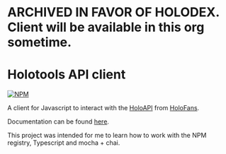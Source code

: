 # ARCHIVED IN FAVOR OF HOLODEX. Client will be available in this org sometime.

# Holotools API client
[![NPM](https://nodeico.herokuapp.com/@holores/holoapi.svg)](https://npmjs.com/package/@holores/holoapi)

A client for Javascript to interact with the [HoloAPI](https://api.holotools.app/v1/api-docs) from [HoloFans](https://github.com/holofans/holoapi).

Documentation can be found [here](https://holores.github.io/holotools-api/modules/index.html).

This project was intended for me to learn how to work with the NPM registry, Typescript and mocha + chai.
